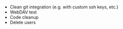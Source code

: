 - Clean git integration (e.g. with custom ssh keys, etc.)
- WebDAV test
- Code cleanup
- Delete users
